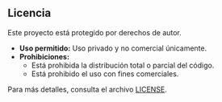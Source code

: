 ## Licencia
Este proyecto está protegido por derechos de autor.

- **Uso permitido:** Uso privado y no comercial únicamente.
- **Prohibiciones:**
  - Está prohibida la distribución total o parcial del código.
  - Está prohibido el uso con fines comerciales.

Para más detalles, consulta el archivo [LICENSE](LICENSE).
